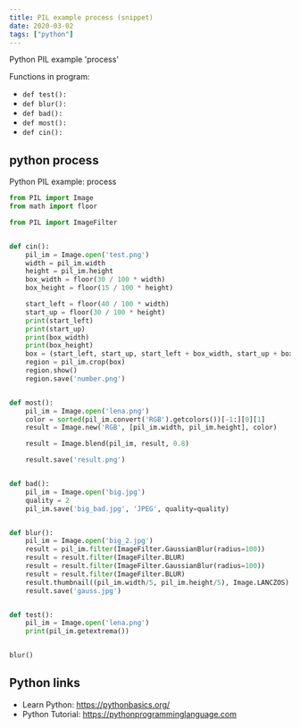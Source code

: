 ```yaml
---
title: PIL example process (snippet)
date: 2020-03-02
tags: ["python"]
---
```

Python PIL example 'process'

Functions in program: 
* `def test():`
* `def blur():`
* `def bad():`
* `def most():`
* `def cin():`

## python process

Python PIL example: process

```python
from PIL import Image
from math import floor

from PIL import ImageFilter


def cin():
    pil_im = Image.open('test.png')
    width = pil_im.width
    height = pil_im.height
    box_width = floor(30 / 100 * width)
    box_height = floor(15 / 100 * height)

    start_left = floor(40 / 100 * width)
    start_up = floor(30 / 100 * height)
    print(start_left)
    print(start_up)
    print(box_width)
    print(box_height)
    box = (start_left, start_up, start_left + box_width, start_up + box_height)
    region = pil_im.crop(box)
    region.show()
    region.save('number.png')


def most():
    pil_im = Image.open('lena.png')
    color = sorted(pil_im.convert('RGB').getcolors())[-1:][0][1]
    result = Image.new('RGB', [pil_im.width, pil_im.height], color)

    result = Image.blend(pil_im, result, 0.8)

    result.save('result.png')


def bad():
    pil_im = Image.open('big.jpg')
    quality = 2
    pil_im.save('big_bad.jpg', 'JPEG', quality=quality)


def blur():
    pil_im = Image.open('big_2.jpg')
    result = pil_im.filter(ImageFilter.GaussianBlur(radius=100))
    result = result.filter(ImageFilter.BLUR)
    result = result.filter(ImageFilter.GaussianBlur(radius=100))
    result = result.filter(ImageFilter.BLUR)
    result.thumbnail((pil_im.width/5, pil_im.height/5), Image.LANCZOS)
    result.save('gauss.jpg')


def test():
    pil_im = Image.open('lena.png')
    print(pil_im.getextrema())


blur()


```

## Python links

- Learn Python: https://pythonbasics.org/
- Python Tutorial: https://pythonprogramminglanguage.com
